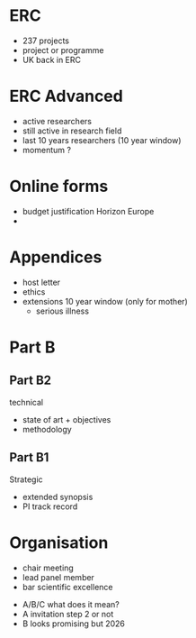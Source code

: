 # ERC

- 237 projects
- project or programme
- UK back in ERC

# ERC Advanced

* active researchers
* still active in research field
* last 10 years researchers (10 year window)
* momentum ?

# Online forms

- budget justification Horizon Europe
- 

# Appendices

- host letter
- ethics
- extensions 10 year window (only for mother)
	* serious illness

# Part B

## Part B2

technical

- state of art + objectives 
- methodology

## Part B1

Strategic

- extended synopsis
- PI track record

# Organisation

- chair meeting
- lead panel member
- bar scientific excellence

* A/B/C what does it mean?
* A invitation step 2 or not
* B looks promising but 2026


